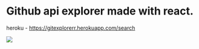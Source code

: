 # Github api explorer made with react.
heroku - https://gitexplorerr.herokuapp.com/search

![](https://i.imgur.com/qef8Byj.png)
